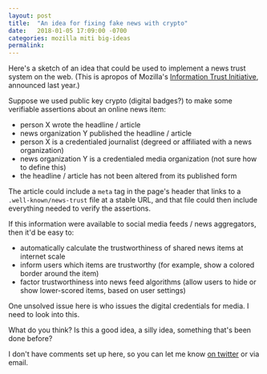 ```yaml
---
layout: post
title:  "An idea for fixing fake news with crypto"
date:   2018-01-05 17:09:00 -0700
categories: mozilla miti big-ideas
permalink:
---
```


Here's a sketch of an idea that could be used to implement a news trust system on the web. (This is apropos of Mozilla's [Information Trust Initiative](https://blog.mozilla.org/blog/2017/08/08/mozilla-information-trust-initiative-building-movement-fight-misinformation-online/), announced last year.)

Suppose we used public key crypto (digital badges?) to make some verifiable assertions about an online news item:

- person X wrote the headline / article
- news organization Y published the headline / article
- person X is a credentialed journalist (degreed or affiliated with a news organization)
- news organization Y is a credentialed media organization (not sure how to define this)
- the headline / article has not been altered from its published form

The article could include a  `meta` tag in the page's header that links to a `.well-known/news-trust` file at a stable URL, and that file could then include everything needed to verify the assertions.

If this information were available to social media feeds / news aggregators, then it'd be easy to:

- automatically calculate the trustworthiness of shared news items at internet scale
- inform users which items are trustworthy (for example, show a colored border around the item)
- factor trustworthiness into news feed algorithms (allow users to hide or show lower-scored items, based on user settings)

One unsolved issue here is who issues the digital credentials for media. I need to look into this.

What do you think? Is this a good idea, a silly idea, something that's been done before?

I don't have comments set up here, so you can let me know [on twitter](https://twitter.com/intent/tweet?text=yo+@6a68:) or via email.
